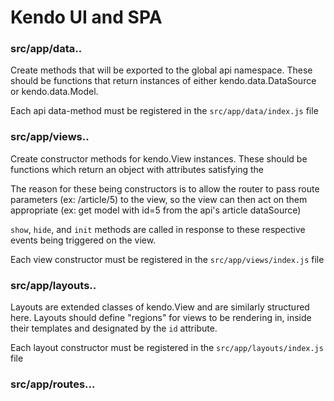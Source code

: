 # Kendo UI and SPA



### src/app/data..
Create methods that will be exported to the global api namespace. These should
be functions that return instances of either kendo.data.DataSource or
kendo.data.Model.

Each api data-method must be registered in the `src/app/data/index.js` file

### src/app/views..
Create constructor methods for kendo.View instances. These should be functions
which return an object with attributes satisfying the

The reason for these being constructors is to allow the router to pass route
parameters (ex: /article/5) to the view, so the view can then act on them
appropriate (ex: get model with id=5 from the api's article dataSource)

`show`, `hide`, and `init` methods are called in response to these respective
events being triggered on the view.

Each view constructor must be registered in the `src/app/views/index.js` file

### src/app/layouts..
Layouts are extended classes of kendo.View and are similarly structured here.
Layouts should define "regions" for views to be rendering in, inside their
templates and designated by the `id` attribute.

Each layout constructor must be registered in the `src/app/layouts/index.js` file

### src/app/routes...
